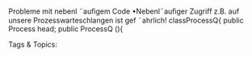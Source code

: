 Probleme mit nebenl ¨auﬁgem Code
•Nebenl¨auﬁger Zugriﬀ z.B. auf unsere Prozesswarteschlangen ist gef ¨ahrlich!
classProcessQ{
public Process head;
public ProcessQ (){

   Tags & Topics:
   